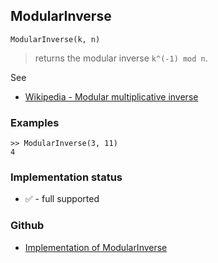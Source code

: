 ## ModularInverse

```
ModularInverse(k, n)
```

> returns the modular inverse `k^(-1) mod n`.
 
See
* [Wikipedia - Modular multiplicative inverse](https://en.wikipedia.org/wiki/Modular_multiplicative_inverse)

### Examples

```
>> ModularInverse(3, 11)
4
```
 

### Implementation status

* &#x2705; - full supported

### Github

* [Implementation of ModularInverse](https://github.com/axkr/symja_android_library/blob/master/symja_android_library/matheclipse-core/src/main/java/org/matheclipse/core/builtin/NumberTheory.java#L3479) 
